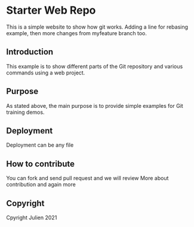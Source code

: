 # Starter Web Repo

This is a simple website to show how git works. Adding a line for rebasing example,
then more changes from myfeature branch too.

## Introduction

This example is to show different parts of the Git repository and various commands using a web project.

## Purpose

As stated above, the main purpose is to provide simple examples for Git training demos.

## Deployment

Deployment can be any file

## How to contribute

You can fork and send pull request and we will review
More about contribution and again more

## Copyright

Cpyright Julien 2021